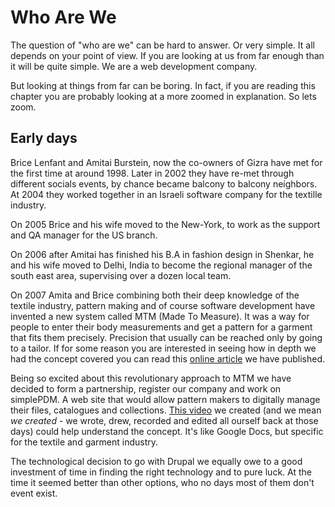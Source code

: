 # Who Are We

The question of "who are we" can be hard to answer. Or very simple. It all depends on your point of view. If you are looking at us from far enough than it will be quite simple. We are a web development company.

But looking at things from far can be boring. In fact, if you are reading this chapter you are probably looking at a more zoomed in explanation. So lets zoom.

## Early days

Brice Lenfant and Amitai Burstein, now the co-owners of Gizra have met for the first time at around 1998. Later in 2002 they have re-met through different socials events, by chance became balcony to balcony neighbors. At 2004 they worked together in an Israeli software company for the textille industry.

On 2005 Brice and his wife moved to the New-York, to work as the support and QA manager for the US branch.

On 2006 after Amitai has finished his B.A in fashion design in Shenkar, he and his wife moved to Delhi, India to become the regional manager of the south east area, supervising over a dozen local team.

On 2007 Amita and Brice combining both their deep knowledge of the textile industry, pattern making and of course software development have invented a new system called MTM (Made To Measure). It was a way for people to enter their body measurements and get a pattern for a garment that fits them precisely. Precision that usually can be reached only by going to a tailor. If for some reason you are interested in seeing how in depth we had the concept covered you can read this [online article](https://docs.google.com/document/d/1bwinkky6CHY9NZHB6HDcrRE88XaG7Avkz456sj1GN4o/edit?usp=sharing) we have published.

Being so excited about this revolutionary approach to MTM we have decided to form a partnership, register our company and work on simplePDM. A web site that would allow pattern makers to digitally manage their files, catalogues and collections. [This video](https://www.youtube.com/watch?v=cMj1w3Sx9_U) we created (and we mean _we created_ - we wrote, drew, recorded and edited all ourself back at those days) could help understand the concept. It's like Google Docs, but specific for the textile and garment industry.

The technological decision to go with Drupal we equally owe to a good investment of time in finding the right technology and to pure luck. At the time it seemed better than other options, who no days most of them don't event exist.
